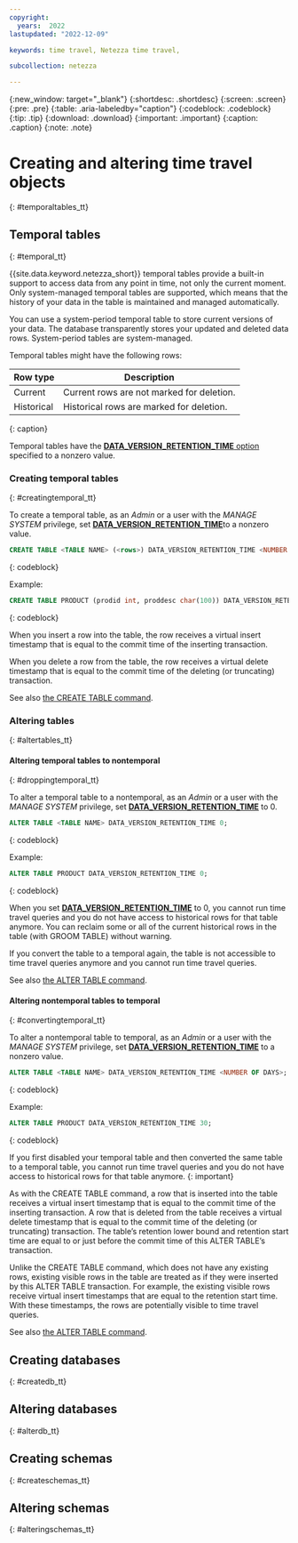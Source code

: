 ```yaml
---
copyright:
  years:  2022
lastupdated: "2022-12-09"

keywords: time travel, Netezza time travel,

subcollection: netezza

---
```


{:new_window: target="_blank"}
{:shortdesc: .shortdesc}
{:screen: .screen}
{:pre: .pre}
{:table: .aria-labeledby="caption"}
{:codeblock: .codeblock}
{:tip: .tip}
{:download: .download}
{:important: .important}
{:caption: .caption}
{:note: .note}

# Creating and altering time travel objects
{: #temporaltables_tt}

## Temporal tables
{: #temporal_tt}

{{site.data.keyword.netezza_short}} temporal tables provide a built-in support to access data from any point in time, not only the current moment. Only system-managed temporal tables are supported, which means that the history of your data in the table is maintained and managed automatically.

You can use a system-period temporal table to store current versions of your data. The database transparently stores your updated and deleted data rows. System-period tables are system-managed.

Temporal tables might have the following rows:

| Row type     | Description |
| -----------  | ----------- |
| Current      | Current rows are not marked for deletion.  |
| Historical   | Historical rows are marked for deletion.   |
{: caption}

Temporal tables have the [**DATA_VERSION_RETENTION_TIME** option](/docs/netezza?topic=netezza-dataretentioninterval_tt#dataretentionintervaldef_tt) specified to a nonzero value.

### Creating temporal tables
{: #creatingtemporal_tt}

To create a temporal table, as an *Admin* or a user with the *MANAGE SYSTEM* privilege, set [**DATA_VERSION_RETENTION_TIME**](/docs/netezza?topic=netezza-dataretentioninterval_tt#dataretentionintervaldef_tt)to a nonzero value.

```sql
CREATE TABLE <TABLE NAME> (<rows>) DATA_VERSION_RETENTION_TIME <NUMBER OF DAYS>;
```
{: codeblock}

Example:

```sql
CREATE TABLE PRODUCT (prodid int, proddesc char(100)) DATA_VERSION_RETENTION_TIME 30;
```
{: codeblock}

When you insert a row into the table, the row receives a virtual insert timestamp that is equal to the commit time of the inserting transaction.

When you delete a row from the table, the row receives a virtual delete timestamp that is equal to the commit time of the deleting (or truncating) transaction.

See also [the CREATE TABLE command](https://www.ibm.com/docs/en/netezza?topic=npsscr-create-table-2).

### Altering tables
{: #altertables_tt}

#### Altering temporal tables to nontemporal
{: #droppingtemporal_tt}

To alter a temporal table to a nontemporal, as an *Admin* or a user with the *MANAGE SYSTEM* privilege, set [**DATA_VERSION_RETENTION_TIME**](/docs/netezza?topic=netezza-dataretentioninterval_tt#dataretentionintervaldef_tt) to 0.

```sql
ALTER TABLE <TABLE NAME> DATA_VERSION_RETENTION_TIME 0;
```
{: codeblock}

Example:

```sql
ALTER TABLE PRODUCT DATA_VERSION_RETENTION_TIME 0;
```
{: codeblock}

When you set [**DATA_VERSION_RETENTION_TIME**](/docs/netezza?topic=netezza-dataretentioninterval_tt#dataretentionintervaldef_tt) to 0, you cannot run time travel queries and you do not have access to historical rows for that table anymore.
You can reclaim some or all of the current historical rows in the table (with GROOM TABLE) without warning.

If you convert the table to a temporal again, the table is not accessible to time travel queries anymore and you cannot run time travel queries.

See also [the ALTER TABLE command](https://www.ibm.com/docs/en/netezza?topic=npsscr-alter-table-2).

#### Altering nontemporal tables to temporal
{: #convertingtemporal_tt}

To alter a nontemporal table to temporal, as an *Admin* or a user with the *MANAGE SYSTEM* privilege, set [**DATA_VERSION_RETENTION_TIME**](/docs/netezza?topic=netezza-dataretentioninterval_tt#dataretentionintervaldef_tt) to a nonzero value.

```sql
ALTER TABLE <TABLE NAME> DATA_VERSION_RETENTION_TIME <NUMBER OF DAYS>;
```
{: codeblock}

Example:

```sql
ALTER TABLE PRODUCT DATA_VERSION_RETENTION_TIME 30;
```
{: codeblock}

If you first disabled your temporal table and then converted the same table to a temporal table, you cannot run time travel queries and you do not have access to historical rows for that table anymore.
{: important}

As with the CREATE TABLE command, a row that is inserted into the table receives a virtual insert timestamp that is equal to the commit time of the inserting transaction. A row that is deleted from the table receives a virtual delete timestamp that is equal to the commit time of the deleting (or truncating) transaction. The table’s retention lower bound and retention start time are equal to or just before the commit time of this ALTER TABLE’s transaction.

Unlike the CREATE TABLE command, which does not have any existing rows, existing visible rows in the table are treated as if they were inserted by this ALTER TABLE transaction. For example, the existing visible rows receive virtual insert timestamps that are equal to the retention start time.
With these timestamps, the rows are potentially visible to time travel queries.

See also [the ALTER TABLE command](https://www.ibm.com/docs/en/netezza?topic=npsscr-alter-table-2).

## Creating databases
{: #createdb_tt}

## Altering databases
{: #alterdb_tt}

## Creating schemas
{: #createschemas_tt}

## Altering schemas
{: #alteringschemas_tt}

